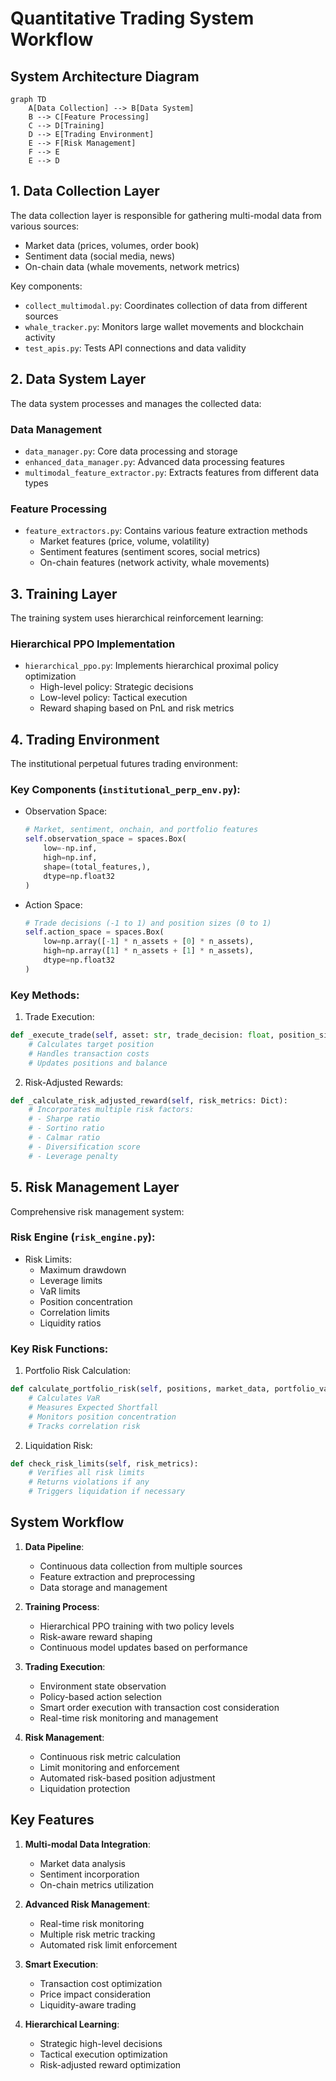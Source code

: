 # Quantitative Trading System Workflow

## System Architecture Diagram

```mermaid
graph TD
    A[Data Collection] --> B[Data System]
    B --> C[Feature Processing]
    C --> D[Training]
    D --> E[Trading Environment]
    E --> F[Risk Management]
    F --> E
    E --> D
```

## 1. Data Collection Layer

The data collection layer is responsible for gathering multi-modal data from various sources:

- Market data (prices, volumes, order book)
- Sentiment data (social media, news)
- On-chain data (whale movements, network metrics)

Key components:

- `collect_multimodal.py`: Coordinates collection of data from different sources
- `whale_tracker.py`: Monitors large wallet movements and blockchain activity
- `test_apis.py`: Tests API connections and data validity

## 2. Data System Layer

The data system processes and manages the collected data:

### Data Management

- `data_manager.py`: Core data processing and storage
- `enhanced_data_manager.py`: Advanced data processing features
- `multimodal_feature_extractor.py`: Extracts features from different data types

### Feature Processing

- `feature_extractors.py`: Contains various feature extraction methods
  - Market features (price, volume, volatility)
  - Sentiment features (sentiment scores, social metrics)
  - On-chain features (network activity, whale movements)

## 3. Training Layer

The training system uses hierarchical reinforcement learning:

### Hierarchical PPO Implementation

- `hierarchical_ppo.py`: Implements hierarchical proximal policy optimization
  - High-level policy: Strategic decisions
  - Low-level policy: Tactical execution
  - Reward shaping based on PnL and risk metrics

## 4. Trading Environment

The institutional perpetual futures trading environment:

### Key Components (`institutional_perp_env.py`):

- Observation Space:

  ```python
  # Market, sentiment, onchain, and portfolio features
  self.observation_space = spaces.Box(
      low=-np.inf,
      high=np.inf,
      shape=(total_features,),
      dtype=np.float32
  )
  ```

- Action Space:
  ```python
  # Trade decisions (-1 to 1) and position sizes (0 to 1)
  self.action_space = spaces.Box(
      low=np.array([-1] * n_assets + [0] * n_assets),
      high=np.array([1] * n_assets + [1] * n_assets),
      dtype=np.float32
  )
  ```

### Key Methods:

1. Trade Execution:

```python
def _execute_trade(self, asset: str, trade_decision: float, position_size: float):
    # Calculates target position
    # Handles transaction costs
    # Updates positions and balance
```

2. Risk-Adjusted Rewards:

```python
def _calculate_risk_adjusted_reward(self, risk_metrics: Dict):
    # Incorporates multiple risk factors:
    # - Sharpe ratio
    # - Sortino ratio
    # - Calmar ratio
    # - Diversification score
    # - Leverage penalty
```

## 5. Risk Management Layer

Comprehensive risk management system:

### Risk Engine (`risk_engine.py`):

- Risk Limits:
  - Maximum drawdown
  - Leverage limits
  - VaR limits
  - Position concentration
  - Correlation limits
  - Liquidity ratios

### Key Risk Functions:

1. Portfolio Risk Calculation:

```python
def calculate_portfolio_risk(self, positions, market_data, portfolio_value):
    # Calculates VaR
    # Measures Expected Shortfall
    # Monitors position concentration
    # Tracks correlation risk
```

2. Liquidation Risk:

```python
def check_risk_limits(self, risk_metrics):
    # Verifies all risk limits
    # Returns violations if any
    # Triggers liquidation if necessary
```

## System Workflow

1. **Data Pipeline**:

   - Continuous data collection from multiple sources
   - Feature extraction and preprocessing
   - Data storage and management

2. **Training Process**:

   - Hierarchical PPO training with two policy levels
   - Risk-aware reward shaping
   - Continuous model updates based on performance

3. **Trading Execution**:

   - Environment state observation
   - Policy-based action selection
   - Smart order execution with transaction cost consideration
   - Real-time risk monitoring and management

4. **Risk Management**:
   - Continuous risk metric calculation
   - Limit monitoring and enforcement
   - Automated risk-based position adjustment
   - Liquidation protection

## Key Features

1. **Multi-modal Data Integration**:

   - Market data analysis
   - Sentiment incorporation
   - On-chain metrics utilization

2. **Advanced Risk Management**:

   - Real-time risk monitoring
   - Multiple risk metric tracking
   - Automated risk limit enforcement

3. **Smart Execution**:

   - Transaction cost optimization
   - Price impact consideration
   - Liquidity-aware trading

4. **Hierarchical Learning**:
   - Strategic high-level decisions
   - Tactical execution optimization
   - Risk-adjusted reward optimization
